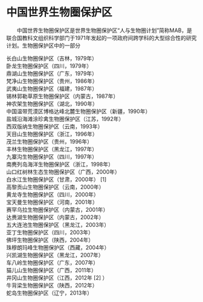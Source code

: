 # 中国世界生物圈保护区  
  
&emsp;&emsp;中国世界生物圈保护区是世界生物圈保护区“人与生物圈计划”简称MAB，是联合国教科文组织科学部门于1971年发起的一项政府间跨学科的大型综合性的研究计划。生物圈保护区中的一部分  
  
长白山生物圈保护区（吉林，1979年）  
卧龙生物圈保护区（四川，1979年）  
鼎湖山生物圈保护区（广东，1979年）  
梵净山生物圈保护区（贵州，1986年）  
武夷山生物圈保护区（福建，1987年）  
锡林郭勒草原生物圈保护区（内蒙古，1987年）  
神农架生物圈保护区（湖北，1990年）  
中国温带荒漠区博格达峰北麓生物圈保护区（新疆，1990年）  
盐城沿海滩涂珍禽生物圈保护区（江苏，1992年）  
西双版纳生物圈保护区（云南，1993年）  
天目山生物圈保护区（浙江，1996年）  
茂兰生物圈保护区（贵州，1996年）  
丰林生物圈保护区（黑龙江，1997年）  
九寨沟生物圈保护区（四川，1997年）  
南麂列岛海洋生物圈保护区（浙江，1998年）  
山口红树林生态生物圈保护区（广西，2000年）  
白水江生物圈保护区（甘肃，2000年） [1]  
高黎贡山生物圈保护区（云南，2000年）  
黄龙寺生物圈保护区（四川，2000年）  
宝天曼生物圈保护区（河南，2001年）  
赛罕乌拉生物圈保护区（内蒙古，2001年）  
达赉湖生物圈保护区（内蒙古，2002年）  
五大连池生物圈保护区（黑龙江，2003年）  
亚丁生物圈保护区（四川，2003年）  
佛坪生物圈保护区（陕西，2004年）  
珠穆朗玛峰生物圈保护区（西藏，2004年）  
兴凯湖生物圈保护区（黑龙江，2007年）  
车八岭生物圈保护区（广东，2007年）  
猫儿山生物圈保护区（广西，2011年）  
井冈山生物圈保护区（江西，2012年 [2]  ）  
牛背梁生物圈保护区（陕西，2012年）  
蛇岛生物圈保护区（辽宁，2013年）  